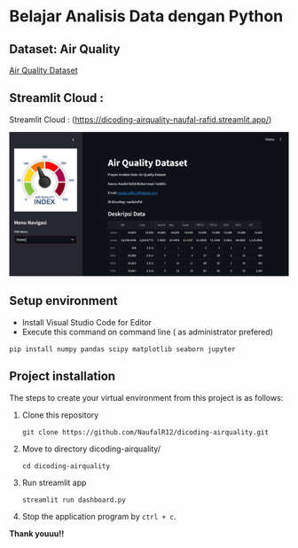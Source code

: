 # Belajar Analisis Data dengan Python

## Dataset: Air Quality

[Air Quality Dataset](https://github.com/marceloreis/HTI/tree/master)

## Streamlit Cloud :

Streamlit Cloud : (https://dicoding-airquality-naufal-rafid.streamlit.app/)

![Air Quality Dashboard Preview](images/dashboard.png)

## Setup environment

- Install Visual Studio Code for Editor
- Execute this command on command line ( as administrator prefered)

```
pip install numpy pandas scipy matplotlib seaborn jupyter
```

## Project installation

The steps to create your virtual environment from this project is as follows:

1. Clone this repository

   ```
   git clone https://github.com/NaufalR12/dicoding-airquality.git
   ```

2. Move to directory dicoding-airquality/
   ```
   cd dicoding-airquality
   ```
3. Run streamlit app
   ```
   streamlit run dashboard.py
   ```
4. Stop the application program by `ctrl + c`.

**Thank youuu!!**
